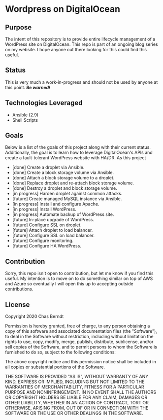 # Wordpress on DigitalOcean

## Purpose
The intent of this repository is to provide entire lifecycle management of a WordPress site on DigitalOcean. This repo is part of an ongoing blog series on my website. I hope anyone out there looking for this could find this useful.

## Status
This is very much a work-in-progress and should not be used by anyone at this point. ***Be warned!***

## Technologies Leveraged
* Ansible (2.9)
* Shell Scripts

## Goals
Below is a list of the goals of this project along with their current status. Additionally, the goal is to learn how to leverage DigitalOcean's APIs and create a fault-tolerant WordPress website with HA/DR. As this project

* [done] Create a droplet via Ansible.
* [done] Create a block storage volume via Ansible.
* [done] Attach a block storage volume to a droplet.
* [done] Replace droplet and re-attach block storage volume.
* [done] Destroy a droplet and block storage volume.
* [in progress] Harden droplet against common attacks.
* [future] Create managed MySQL instance via Ansible.
* [in progress] Install and configure Apache.
* [in progress] Install WordPress.
* [in progress] Automate backup of WordPress site.
* [future] In-place upgrade of WordPress.
* [future] Configure SSL on droplet.
* [future] Attach droplet to load balancer.
* [future] Configure SSL on load balancer.
* [future] Configure monitoring.
* [future] Configure HA WordPress.

## Contribution
Sorry, this repo isn't open to contribution, but let me know if you find this useful. My intention is to move on to do something similar on top of AWS and Azure so eventually I will open this up to accepting outside contributions.

## License
Copyright 2020 Chas Berndt

Permission is hereby granted, free of charge, to any person obtaining a copy of this software and associated documentation files (the "Software"), to deal in the Software without restriction, including without limitation the rights to use, copy, modify, merge, publish, distribute, sublicense, and/or sell copies of the Software, and to permit persons to whom the Software is furnished to do so, subject to the following conditions:

The above copyright notice and this permission notice shall be included in all copies or substantial portions of the Software.

THE SOFTWARE IS PROVIDED "AS IS", WITHOUT WARRANTY OF ANY KIND, EXPRESS OR IMPLIED, INCLUDING BUT NOT LIMITED TO THE WARRANTIES OF MERCHANTABILITY, FITNESS FOR A PARTICULAR PURPOSE AND NONINFRINGEMENT. IN NO EVENT SHALL THE AUTHORS OR COPYRIGHT HOLDERS BE LIABLE FOR ANY CLAIM, DAMAGES OR OTHER LIABILITY, WHETHER IN AN ACTION OF CONTRACT, TORT OR OTHERWISE, ARISING FROM, OUT OF OR IN CONNECTION WITH THE SOFTWARE OR THE USE OR OTHER DEALINGS IN THE SOFTWARE.


